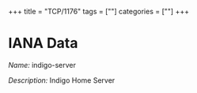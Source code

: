 +++
title = "TCP/1176"
tags = [""]
categories = [""]
+++

# IANA Data

_Name:_ indigo-server

_Description:_ Indigo Home Server

